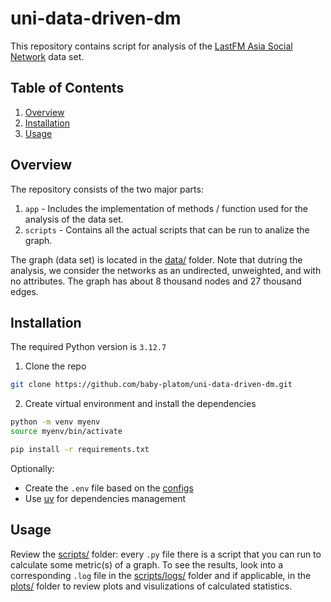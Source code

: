 # uni-data-driven-dm
This repository contains script for analysis of the [LastFM Asia Social Network](http://snap.stanford.edu/data/feather-lastfm-social.html) data set. 

## Table of Contents
1. [Overview](#overview)
2. [Installation](#installation)
3. [Usage](#usage)

## Overview

The repository consists of the two major parts:
1. `app` - Includes the implementation of methods / function used for the analysis of the data set.
2. `scripts` - Contains all the actual scripts that can be run to analize the graph.

The graph (data set) is located in the [data/](data) folder. Note that dutring the analysis, we consider the networks as an undirected, unweighted, and with no attributes. The graph has about 8 thousand nodes and 27 thousand edges.

## Installation

The required Python version is `3.12.7`

1. Clone the repo
```sh
git clone https://github.com/baby-platom/uni-data-driven-dm.git
```

2. Create virtual environment and install the dependencies
```sh
python -m venv myenv
source myenv/bin/activate

pip install -r requirements.txt
```

Optionally: 
- Create the `.env` file based on the [configs](app/configs.py)
- Use [uv](https://docs.astral.sh/uv/) for dependencies management

## Usage

Review the [scripts/](scripts) folder: every `.py` file there is a script that you can run to calculate some metric(s) of a graph. To see the results, look into a corresponding `.log` file in the [scripts/logs/](scripts/logs) folder and if applicable, in the [plots/](plots) folder to review plots and visulizations of calculated statistics.